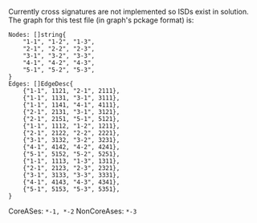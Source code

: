 Currently cross signatures are not implemented so ISDs exist in solution. The
graph for this test file (in graph's pckage format) is:

```
Nodes: []string{
	"1-1", "1-2", "1-3",
	"2-1", "2-2", "2-3", 
	"3-1", "3-2", "3-3", 
	"4-1", "4-2", "4-3", 
	"5-1", "5-2", "5-3", 
}
Edges: []EdgeDesc{
	{"1-1", 1121, "2-1", 2111},
	{"1-1", 1131, "3-1", 3111},
	{"1-1", 1141, "4-1", 4111},
	{"2-1", 2131, "3-1", 3121},
	{"2-1", 2151, "5-1", 5121},
	{"1-1", 1112, "1-2", 1211},
	{"2-1", 2122, "2-2", 2221},
	{"3-1", 3132, "3-2", 3231},
	{"4-1", 4142, "4-2", 4241},
	{"5-1", 5152, "5-2", 5251},
	{"1-1", 1113, "1-3", 1311},
	{"2-1", 2123, "2-3", 2321},
	{"3-1", 3133, "3-3", 3331},
	{"4-1", 4143, "4-3", 4341},
	{"5-1", 5153, "5-3", 5351},
}
```

CoreASes: `*-1, *-2`
NonCoreAses: `*-3`
